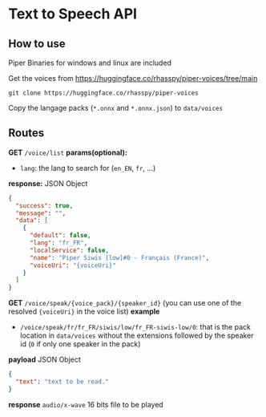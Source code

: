 # Text to Speech API

## How to use

Piper Binaries for windows and linux are included

Get the voices from https://huggingface.co/rhasspy/piper-voices/tree/main

```shell
git clone https://huggingface.co/rhasspy/piper-voices
```

Copy the langage packs (`*.onnx` and `*.onnx.json`) to `data/voices`

## Routes

**GET** `/voice/list`
**params(optional):**

- `lang`: the lang to search for (`en_EN`, `fr`, ...)

**response:** JSON Object

```json
{
  "success": true,
  "message": "",
  "data": [
    {
      "default": false,
      "lang": "fr_FR",
      "localService": false,
      "name": "Piper Siwis [low]#0 - Français (France)",
      "voiceUri": "{voiceUri}"
    }
  ]
}
```

**GET** `/voice/speak/{voice_pack}/{speaker_id}` (you can use one of the resolved `{voiceUri}` in the voice list)
**example**

- `/voice/speak/fr/fr_FR/siwis/low/fr_FR-siwis-low/0`: that is the pack location in `data/voices` without the
  extensions followed by the
  speaker id (`0` if only one speaker in the pack)

**payload** JSON Object

```json
{
  "text": "text to be read."
}
```

**response** `audio/x-wave` 16 bits file to be played

